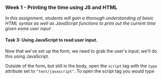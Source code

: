 ### Week 1 - Printing the time using JS and HTML 

*In this assignment, students will gain a thorough understanding of basic HTML syntax as well as JavaScript functions to print out the current time given some user input*

#### Task 3: Using JavaScript to read user input.

Now that we've set up the form, we need to grab the user's input; we'll do this using JavaScript. 

Outside of the form, but still in the body, open the `script` tag with the `type` attribute set to `"text/javascript"`. To open the script tag you would type <script type="">  Inside here, define a function to print the user's selection from the timezone form.  You can do this by looping through the radio buttons and seeing if the `checked` attribute is true.

Once you find the checked radio button, save it to a variable.  Next, use `document.getElementById().innerHTML` and place the id of the div you defined below the submit button in the parentheses.  Set this line equal to the variable holding the checked radio button to print it onto your webpage.  For example, I set my div's id to `"result"` and named my variable `output` and my code looked like this:

`document.getElementById("result").innerHTML = output;`

Finally, you'll want to scroll up to your submit button and add the `onclick` attribute to the `button` tag and set it equal to the name of the function you just defined so that the computer knows to call this function when the submit button is clicked.  My function was named `ValidateForm` and my button tag looks like this:

`<button type="button" value="Submit" onclick="ValidateForm()"> Submit </button>`

Now, your page should print out the value of whichever item the user has selected when they click the submit button.
